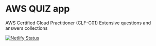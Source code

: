 # AWS QUIZ app
AWS Certified Cloud Practitioner (CLF-C01) Extensive questions and answers collections


[![Netlify Status](https://api.netlify.com/api/v1/badges/b470cddd-b864-43da-b3ca-2da4b6a7f816/deploy-status)](https://app.netlify.com/sites/aws-exam/deploys)
